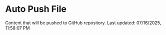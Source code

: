 # Auto Push File

Content that will be pushed to GitHub repository.
Last updated: 07/16/2025, 11:58:07 PM